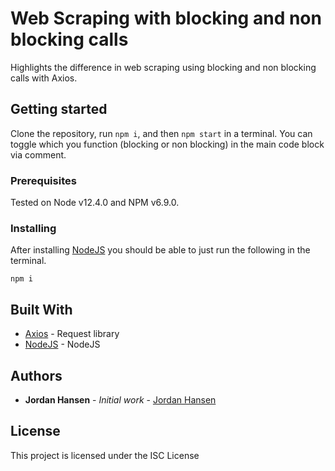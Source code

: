 # Web Scraping with blocking and non blocking calls

Highlights the difference in web scraping using blocking and non blocking calls with Axios.

## Getting started

Clone the repository, run `npm i`, and then `npm start` in a terminal. You can toggle which you function (blocking or non blocking) in the main code block via comment.

### Prerequisites

Tested on Node v12.4.0 and NPM v6.9.0.

### Installing

After installing [NodeJS](https://nodejs.org/en/) you should be able to just run the following in the terminal.

```
npm i
```

## Built With

* [Axios](https://github.com/axios/axios) - Request library
* [NodeJS](https://nodejs.org/en/) - NodeJS

## Authors

* **Jordan Hansen** - *Initial work* - [Jordan Hansen](https://github.com/aarmora)


## License

This project is licensed under the ISC License
